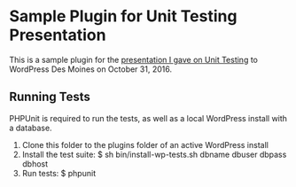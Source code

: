 # Sample Plugin for Unit Testing Presentation

This is a sample plugin for the [presentation I gave on Unit Testing](https://docs.google.com/presentation/d/1A5Umbl7E25i5Xii3FEnq5TS88UipcwAVSgPmjiCtoVE/edit?usp=sharing) to WordPress Des Moines on October 31, 2016.

## Running Tests

PHPUnit is required to run the tests, as well as a local WordPress install with a database.

1. Clone this folder to the plugins folder of an active WordPress install
1. Install the test suite:
		$ sh bin/install-wp-tests.sh dbname dbuser dbpass dbhost
1. Run tests:
		$ phpunit
